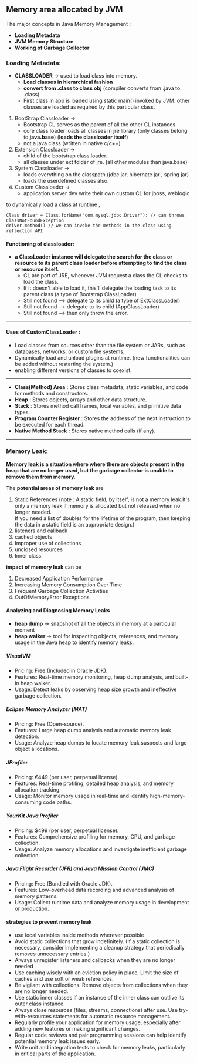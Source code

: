 ## Memory area allocated by JVM


The major concepts in Java Memory Management :

* **Loading Metadata**
* **JVM Memory Structure**
* **Working of Garbage Collector**

### **Loading Metadata**:

* **CLASSLOADER** -> used to load class into memory.
  * **Load classes in hierarchical fashion**
  * **convert from .class to class obj** (compiler converts from .java to .class)
  * First class in app is loaded using static main() invoked by JVM. other classes are loaded as required by this particular class.
  
1. BootStrap Classloader ->
   * Bootstrap CL serves as the parent of all the other CL instances. 
   * core class loader loads all classes in jre library (only classes belong to **java.base**) (**loads the classloader itself**)
   * not a java class (written in native c/c++) 
2. Extension Classloader ->
   * child of the bootstrap class loader.
   * all classes under ext folder of jre. (all other modules than java.base)
3. System Classloader    ->
   * loads everything on the classpath (jdbc jar, hibernate jar , spring jar)
   * loads the userdefined classes also.
4. Custom Classloader    -> 
   * application server dev write their own custom CL for jboss, weblogic

to dynamically load a class at runtime , 
```
Class driver = Class.forName("com.mysql.jdbc.Driver"): // can throws ClassNotFoundException
driver.method() // we can invoke the methods in the class using reflection API 
```

#### **Functioning of classloader**:

* **a ClassLoader instance will delegate the search for the class or resource to its parent class loader before attempting to find the class or resource itself.**
  * CL are part of JRE, whenever JVM request a class the CL checks to load the class. 
  * If it doesn't able to load it, this'll delegate the loading task to its parent class (a type of Bootstrap ClassLoader)
  * Still not found --> delegate to its child (a type of ExtClassLoader)
  * Still not found --> delegate to its child (AppClassLoader)
  * Still not found --> then only throw the error. 

---
#### **Uses of CustomClassLoader** :
  * Load classes from sources other than the file system or JARs, such as databases, networks, or custom file systems.
  * Dynamically load and unload plugins at runtime. (new functionalities can be added without restarting the system.)
  * enabling different versions of classes to coexist.
---
* **Class(Method) Area** : Stores class metadata, static variables, and code for methods and constructors.
* **Heap** : Stores objects, arrays and other data structure.
* **Stack** : Stores method call frames, local variables, and primitive data types.
* **Program Counter Register** :  Stores the address of the next instruction to be executed for each thread.
* **Native Method Stack** : Stores native method calls (if any).
---
### **Memory Leak**:

**Memory leak is a situation where where there are objects present in the heap that are no longer used, but the garbage collector is unable to remove them from memory.**

The **potential areas of memory leak** are
1. Static References
   (note : A static field, by itself, is not a memory leak.It's only a memory leak if memory is allocated but not released when no longer needed.  
If you need a list of doubles for the lifetime of the program, then keeping the data in a static field is an appropriate design.)
3. listeners and callback
4. cached objects
5. Improper use of collections
6. unclosed resources
7. Inner class.

**impact of memory leak** can be
1. Decreased Application Performance
2. Increasing Memory Consumption Over Time
3. Frequent Garbage Collection Activities
4. OutOfMemoryError Exceptions

#### **Analyzing and Diagnosing Memory Leaks**

* **heap dump** -> snapshot of all the objects in memory at a particular moment
* **heap walker** -> tool for inspecting objects, references, and memory usage in the Java heap to identify memory leaks.

##### **VisualVM**
* Pricing: Free (Included in Oracle JDK).
* Features: Real-time memory monitoring, heap dump analysis, and built-in heap walker.
* Usage: Detect leaks by observing heap size growth and ineffective garbage collection.

##### **Eclipse Memory Analyzer (MAT)**
* Pricing: Free (Open-source).
* Features: Large heap dump analysis and automatic memory leak detection.
* Usage: Analyze heap dumps to locate memory leak suspects and large object allocations.

##### **JProfiler**
* Pricing: €449 (per user, perpetual license).
* Features: Real-time profiling, detailed heap analysis, and memory allocation tracking.
* Usage: Monitor memory usage in real-time and identify high-memory-consuming code paths.

##### **YourKit Java Profiler**
* Pricing: $499 (per user, perpetual license).
* Features: Comprehensive profiling for memory, CPU, and garbage collection.
* Usage: Analyze memory allocations and investigate inefficient garbage collection.

##### **Java Flight Recorder (JFR) and Java Mission Control (JMC)**
* Pricing: Free (Bundled with Oracle JDK).
* Features: Low-overhead data recording and advanced analysis of memory patterns.
* Usage: Collect runtime data and analyze memory usage in development or production.
  
#### **strategies to prevent memory leak**
* use local variables inside methods wherever possible
* Avoid static collections that grow indefinitely. (If a static collection is necessary, consider implementing a cleanup strategy that periodically removes unnecessary entries.) 
* Always unregister listeners and callbacks when they are no longer needed
* Use caching wisely with an eviction policy in place. Limit the size of caches and use soft or weak references.
* Be vigilant with collections. Remove objects from collections when they are no longer needed.
* Use static inner classes if an instance of the inner class can outlive its outer class instance.
* Always close resources (files, streams, connections) after use. Use try-with-resources statements for automatic resource management.
* Regularly profile your application for memory usage, especially after adding new features or making significant changes.
* Regular code reviews and pair programming sessions can help identify potential memory leak issues early.
* Write unit and integration tests to check for memory leaks, particularly in critical parts of the application.
